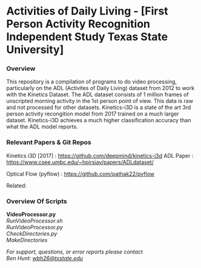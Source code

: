 # Activities of Daily Living - [First Person Activity Recognition Independent Study Texas State University] 

### Overview
This repository is a compilation of programs to do video processing, particularly on the ADL (Activites of Daily Living) dataset from 2012 to work with the Kinetics Dataset. The ADL dataset consists of 1 million frames of unscripted morning activity in the 1st person point of view. This data is raw and not processed for other datasets. Kinetics-i3D is a state of the art 3rd person activity recongition model from 2017 trained on a much larger dataset. Kinetics-i3D achieves a much higher classification accuracy than what the ADL model reports.

### Relevant Papers & Git Repos
Kinetics i3D [2017] : https://github.com/deepmind/kinetics-i3d
ADL Paper : https://www.csee.umbc.edu/~hpirsiav/papers/ADLdataset/

Optical Flow (pyflow) : https://github.com/pathak22/pyflow

Related:


### Overview Of Scripts

**VideoProcessor.py**<br />
<i>RunVideoProcessor.sh</i><br />
<i>RunVideoProcessor.py</i><br />
<i>CheckDirectories.py</i><br />
<i>MakeDirectories</i><br />






<i>For support, questions, or error reports please contact</i><br />
<i>Ben Hunt: wbh26@txstate.edu</i>
